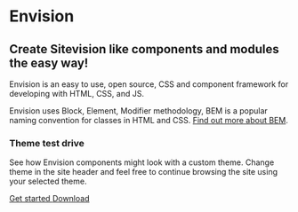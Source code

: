 <main class="docs-text">
   <div class="env-d--flex env-justify-content--center sv-home__content">
      <div class="sv-home__item">
         <div class="sv-home__env-logo">
            <img class="env-image" src="/images/envision_logo.webp" alt="">
         </div>
         <h1 class="doc-heading-1 sv-home__title">
            Envision
         </h1>
         <h2 class="doc-heading-2 sv-home__subheader">
            Create Sitevision like components and modules the easy way!
         </h2>
         <div class="sv-home__text">
<p>Envision is an easy to use, open source, CSS and component framework 
            for developing with HTML, CSS, and JS.</p> 
            <p>Envision uses Block, Element, 
            Modifier methodology, BEM is a popular naming convention for classes 
            in HTML and CSS. <a class="doc-link" href="https://en.bem.info/methodology/quick-start/">Find out more about BEM</a>.</p>
            <h3 class="doc-heading-4">Theme test drive</h3>
<p>See how Envision components might look with a custom theme. Change theme in the site header and feel free to continue browsing the site using your selected
theme.</p>
         </div>
         <div class="sv-home__buttons">
            <a class="env-button env-button--primary env-m-right--x-small" href="/getting-started/introduction/">
               Get started
            </a>
            <a class="env-button env-button--primary env-button--ghost" href="https://github.com/sitevision/envision/archive/master.zip">
               Download
            </a>
         </div>
      </div>
   </div>
</main>
